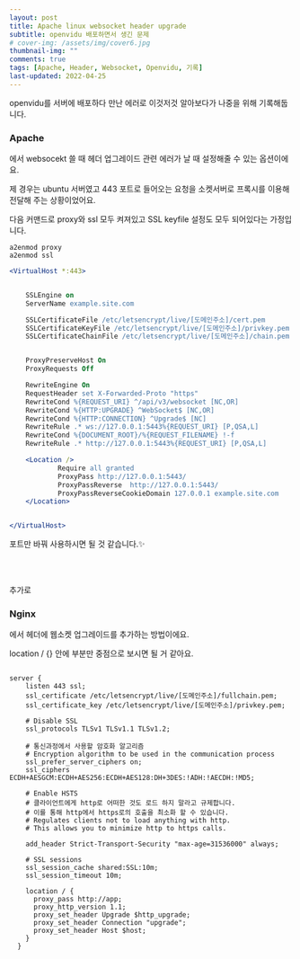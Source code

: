 ```yaml
---
layout: post
title: Apache linux websocket header upgrade
subtitle: openvidu 배포하면서 생긴 문제
# cover-img: /assets/img/cover6.jpg
thumbnail-img: ""
comments: true
tags: [Apache, Header, Websocket, Openvidu, 기록]
last-updated: 2022-04-25
---
```


openvidu를 서버에 배포하다 만난 에러로 이것저것 알아보다가 나중을 위해 기록해둡니다.

### Apache

에서 websocekt 쓸 때 헤더 업그레이드 관련 에러가 날 때 설정해줄 수 있는 옵션이에요.

제 경우는 ubuntu 서버였고 443 포트로 들어오는 요청을 소켓서버로 프록시를 이용해 전달해 주는 상황이었어요.

다음 커맨드로 proxy와 ssl 모두 켜져있고 SSL keyfile 설정도 모두 되어있다는 가정입니다.

```linux
a2enmod proxy
a2enmod ssl
```

```apache
<VirtualHost *:443>


    SSLEngine on
    ServerName example.site.com

    SSLCertificateFile /etc/letsencrypt/live/[도메인주소]/cert.pem
    SSLCertificateKeyFile /etc/letsencrypt/live/[도메인주소]/privkey.pem
    SSLCertificateChainFile /etc/letsencrypt/live/[도메인주소]/chain.pem


    ProxyPreserveHost On
    ProxyRequests Off

    RewriteEngine On
    RequestHeader set X-Forwarded-Proto "https"
    RewriteCond %{REQUEST_URI} ^/api/v3/websocket [NC,OR]
    RewriteCond %{HTTP:UPGRADE} ^WebSocket$ [NC,OR]
    RewriteCond %{HTTP:CONNECTION} ^Upgrade$ [NC]
    RewriteRule .* ws://127.0.0.1:5443%{REQUEST_URI} [P,QSA,L]
    RewriteCond %{DOCUMENT_ROOT}/%{REQUEST_FILENAME} !-f
    RewriteRule .* http://127.0.0.1:5443%{REQUEST_URI} [P,QSA,L]

    <Location />
            Require all granted
            ProxyPass http://127.0.0.1:5443/
            ProxyPassReverse  http://127.0.0.1:5443/
            ProxyPassReverseCookieDomain 127.0.0.1 example.site.com
    </Location>


</VirtualHost>

```

포트만 바꿔 사용하시면 될 것 같습니다.✨

<br/>
<br/>

추가로

### Nginx

에서 헤더에 웹소켓 업그레이드를 추가하는 방법이에요.

location / {} 안에 부분만 중점으로 보시면 될 거 같아요.

```nginx

server {
    listen 443 ssl;
    ssl_certificate /etc/letsencrypt/live/[도메인주소]/fullchain.pem;
    ssl_certificate_key /etc/letsencrypt/live/[도메인주소]/privkey.pem;

    # Disable SSL
    ssl_protocols TLSv1 TLSv1.1 TLSv1.2;

    # 통신과정에서 사용할 암호화 알고리즘
    # Encryption algorithm to be used in the communication process
    ssl_prefer_server_ciphers on;
    ssl_ciphers ECDH+AESGCM:ECDH+AES256:ECDH+AES128:DH+3DES:!ADH:!AECDH:!MD5;

    # Enable HSTS
    # 클라이언트에게 http로 어떠한 것도 로드 하지 말라고 규제합니다.
    # 이를 통해 http에서 https로의 호출을 최소화 할 수 있습니다.
    # Regulates clients not to load anything with http.
    # This allows you to minimize http to https calls.

    add_header Strict-Transport-Security "max-age=31536000" always;

    # SSL sessions
    ssl_session_cache shared:SSL:10m;
    ssl_session_timeout 10m;

    location / {
      proxy_pass http://app;
      proxy_http_version 1.1;
      proxy_set_header Upgrade $http_upgrade;
      proxy_set_header Connection "upgrade";
      proxy_set_header Host $host;
    }
  }

```

